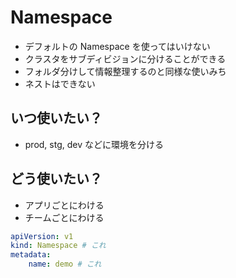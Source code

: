 # Namespace
- デフォルトの Namespace を使ってはいけない
- クラスタをサブディビジョンに分けることができる
- フォルダ分けして情報整理するのと同様な使いみち
- ネストはできない

## いつ使いたい？

- prod, stg, dev などに環境を分ける


## どう使いたい？

- アプリごとにわける
- チームごとにわける

```yaml
apiVersion: v1
kind: Namespace # これ
metadata:
    name: demo # これ
```